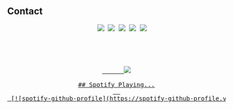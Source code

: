 
## Contact 
 <pre align="center">
    <a href="https://discord.com/users/795761865690316811" target="_blank"><img src="https://shields.io/badge/Motive-111111.svg?&style=for-the-badge&logo=discord"></a> <a href="https://github.com/motivecik" target="_blank"><img src="https://shields.io/badge/Motivecik-111111.svg?&style=for-the-badge&logo=github"></a> <a href="https://www.npmjs.com/~motivecik" target="_blank"><img src="https://shields.io/badge/m3rtcim-111111.svg?&style=for-the-badge&logo=npm"></a> <a href="https://www.instagram.com/m3rtcim" target="_blank"><img src="https://shields.io/badge/m3rtcim-111111.svg?&style=for-the-badge&logo=instagram"></a> <a href="https://open.spotify.com/user/9vedqsjezbteu0vx5h4hbro85" target="_blank"><img src="https://shields.io/badge/m3rtcim-111111.svg?&style=for-the-badge&logo=spotify"></a> 
      </div>
 
<p align="center">
 <a href="https://discord.com/users/795761865690316811" target="_blank">
      <img src="https://lanyard-profile-readme.vercel.app/api/795761865690316811?bg=111111">

## Spotify Playing...
  
 [![spotify-github-profile](https://spotify-github-profile.vercel.app/api/view?uid=9vedqsjezbteu0vx5h4hbro85&cover_image=true&theme=default)](https://github.com/motivecik/motivecik)

